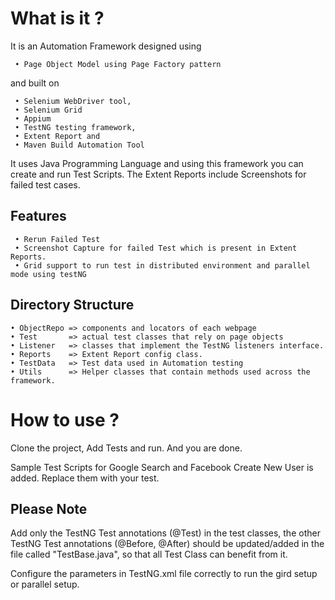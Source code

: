# What is it ?
It is an Automation Framework designed using 
```
 • Page Object Model using Page Factory pattern
```
and built on 
``` 
 • Selenium WebDriver tool,
 • Selenium Grid
 • Appium
 • TestNG testing framework,
 • Extent Report and
 • Maven Build Automation Tool
```
It uses Java Programming Language and using this framework you can create and run Test Scripts. 
The Extent Reports include Screenshots for failed test cases. 

## Features
```
 • Rerun Failed Test
 • Screenshot Capture for failed Test which is present in Extent Reports.
 • Grid support to run test in distributed environment and parallel mode using testNG
 ```

## Directory Structure
```
• ObjectRepo => components and locators of each webpage
• Test       => actual test classes that rely on page objects
• Listener   => classes that implement the TestNG listeners interface.
• Reports    => Extent Report config class.
• TestData   => Test data used in Automation testing
• Utils      => Helper classes that contain methods used across the framework.
```

# How to use ?
Clone the project, Add Tests and run. And you are done.

Sample Test Scripts for Google Search and Facebook Create New User is added. Replace them with your test.


## Please Note
Add only the TestNG Test annotations (@Test) in the test classes, the other TestNG Test annotations (@Before, @After) should be updated/added in the file called "TestBase.java", so that all Test Class can benefit from it.

Configure the parameters in TestNG.xml file correctly to run the gird setup or parallel setup.
